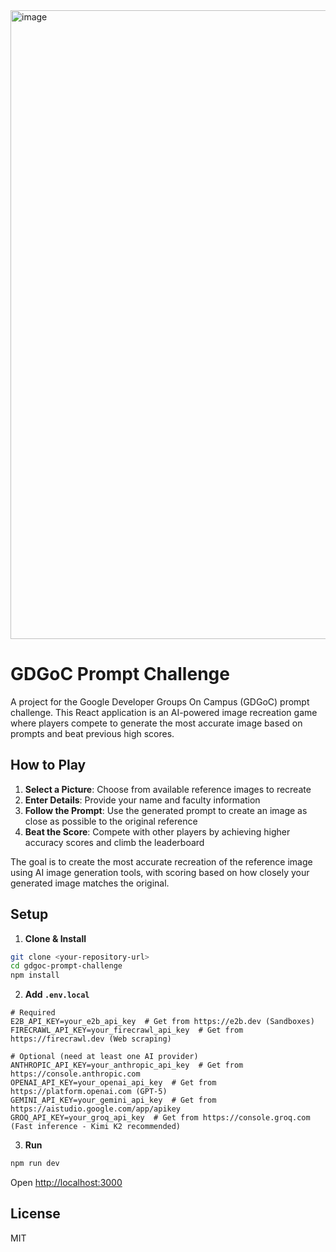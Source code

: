 <img width="1869" height="1006" alt="image" src="https://github.com/user-attachments/assets/09a1b802-3b31-457e-b908-bdb599ec7c3b" />

# GDGoC Prompt Challenge

A project for the Google Developer Groups On Campus (GDGoC) prompt challenge. This React application is an AI-powered image recreation game where players compete to generate the most accurate image based on prompts and beat previous high scores.

## How to Play

1. **Select a Picture**: Choose from available reference images to recreate
2. **Enter Details**: Provide your name and faculty information
3. **Follow the Prompt**: Use the generated prompt to create an image as close as possible to the original reference
4. **Beat the Score**: Compete with other players by achieving higher accuracy scores and climb the leaderboard

The goal is to create the most accurate recreation of the reference image using AI image generation tools, with scoring based on how closely your generated image matches the original.

## Setup

1. **Clone & Install**
```bash
git clone <your-repository-url>
cd gdgoc-prompt-challenge
npm install
```

2. **Add `.env.local`**
```env
# Required
E2B_API_KEY=your_e2b_api_key  # Get from https://e2b.dev (Sandboxes)
FIRECRAWL_API_KEY=your_firecrawl_api_key  # Get from https://firecrawl.dev (Web scraping)

# Optional (need at least one AI provider)
ANTHROPIC_API_KEY=your_anthropic_api_key  # Get from https://console.anthropic.com
OPENAI_API_KEY=your_openai_api_key  # Get from https://platform.openai.com (GPT-5)
GEMINI_API_KEY=your_gemini_api_key  # Get from https://aistudio.google.com/app/apikey
GROQ_API_KEY=your_groq_api_key  # Get from https://console.groq.com (Fast inference - Kimi K2 recommended)
```

3. **Run**
```bash
npm run dev
```

Open [http://localhost:3000](http://localhost:3000)  

## License

MIT
